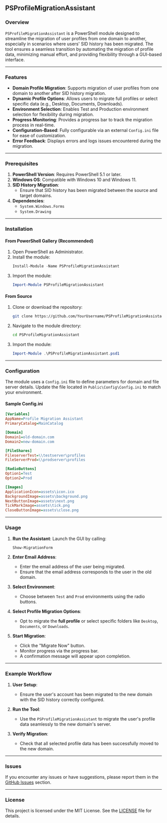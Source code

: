 
## PSProfileMigrationAssistant

### Overview

`PSProfileMigrationAssistant` is a PowerShell module designed to streamline the migration of user profiles from one domain to another, especially in scenarios where users' SID history has been migrated. The tool ensures a seamless transition by automating the migration of profile data, minimizing manual effort, and providing flexibility through a GUI-based interface.

---

### Features

- **Domain Profile Migration**: Supports migration of user profiles from one domain to another after SID history migration.
- **Dynamic Profile Options**: Allows users to migrate full profiles or select specific data (e.g., Desktop, Documents, Downloads).
- **Environment Selection**: Enables Test and Production environment selection for flexibility during migration.
- **Progress Monitoring**: Provides a progress bar to track the migration process in real-time.
- **Configuration-Based**: Fully configurable via an external `Config.ini` file for ease of customization.
- **Error Feedback**: Displays errors and logs issues encountered during the migration.

---

### Prerequisites

1. **PowerShell Version**: Requires PowerShell 5.1 or later.
2. **Windows OS**: Compatible with Windows 10 and Windows 11.
3. **SID History Migration**:
   - Ensure that SID history has been migrated between the source and target domains.
4. **Dependencies**:
   - `System.Windows.Forms`
   - `System.Drawing`

---

### Installation

#### From PowerShell Gallery (Recommended)

1. Open PowerShell as Administrator.
2. Install the module:
   ```powershell
   Install-Module -Name PSProfileMigrationAssistant
   ```
3. Import the module:
   ```powershell
   Import-Module PSProfileMigrationAssistant
   ```

#### From Source

1. Clone or download the repository:
   ```bash
   git clone https://github.com/YourUsername/PSProfileMigrationAssistant.git
   ```
2. Navigate to the module directory:
   ```bash
   cd PSProfileMigrationAssistant
   ```
3. Import the module:
   ```powershell
   Import-Module .\PSProfileMigrationAssistant.psd1
   ```

---

### Configuration

The module uses a `Config.ini` file to define parameters for domain and file server details. Update the file located in `Public\Config\Config.ini` to match your environment.

#### Sample Config.ini
```ini
[Variables]
AppName=Profile Migration Assistant
PrimaryCatalog=MainCatalog

[Domain]
Domain1=old-domain.com
Domain2=new-domain.com

[FileShares]
FileserverTest=\\testserver\profiles
FileServerProd=\\prodserver\profiles

[RadioButtons]
Option1=Test
Option2=Prod

[Images]
ApplicationIcon=assets\icon.ico
BackgroundImage=assets\background.png
NextButtonImage=assets\next.png
TickMarkImage=assets\tick.png
CloseButtonImage=assets\close.png
```

---

### Usage

1. **Run the Assistant**:
   Launch the GUI by calling:
   ```powershell
   Show-MigrationForm
   ```

2. **Enter Email Address**:
   - Enter the email address of the user being migrated.
   - Ensure that the email address corresponds to the user in the old domain.

3. **Select Environment**:
   - Choose between `Test` and `Prod` environments using the radio buttons.

4. **Select Profile Migration Options**:
   - Opt to migrate the **full profile** or select specific folders like `Desktop`, `Documents`, or `Downloads`.

5. **Start Migration**:
   - Click the "Migrate Now" button.
   - Monitor progress via the progress bar.
   - A confirmation message will appear upon completion.


---

### Example Workflow

1. **User Setup**:
   - Ensure the user's account has been migrated to the new domain with the SID history correctly configured.

2. **Run the Tool**:
   - Use the `PSProfileMigrationAssistant` to migrate the user's profile data seamlessly to the new domain's server.

3. **Verify Migration**:
   - Check that all selected profile data has been successfully moved to the new domain.

---

### Issues

If you encounter any issues or have suggestions, please report them in the [GitHub Issues](https://github.com/eswarawaka/PSProfileMigrationAssistant/issues) section.

---

### License

This project is licensed under the MIT License. See the [LICENSE](LICENSE) file for details.
